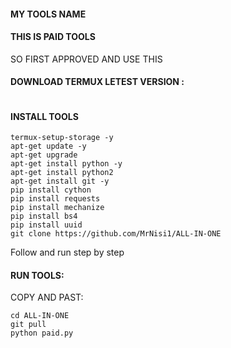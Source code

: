 

#### MY TOOLS NAME
#### THIS IS PAID TOOLS
SO FIRST APPROVED AND USE THIS
#### DOWNLOAD TERMUX LETEST VERSION :
``` DOWNLOAD TERMUX LETEST VERSION  [CLICK!](https://f-droid.org/repo/com.termux_117.apk),
 ```
#### INSTALL TOOLS
```rm -rf MAL1
termux-setup-storage -y
apt-get update -y
apt-get upgrade 
apt-get install python -y
apt-get install python2 
apt-get install git -y
pip install cython 
pip install requests
pip install mechanize 
pip install bs4 
pip install uuid
git clone https://github.com/MrNisi1/ALL-IN-ONE
 ```
 Follow and run step by step
#### RUN TOOLS:
 COPY AND PAST:
 ```
cd ALL-IN-ONE
git pull
python paid.py
 ```
